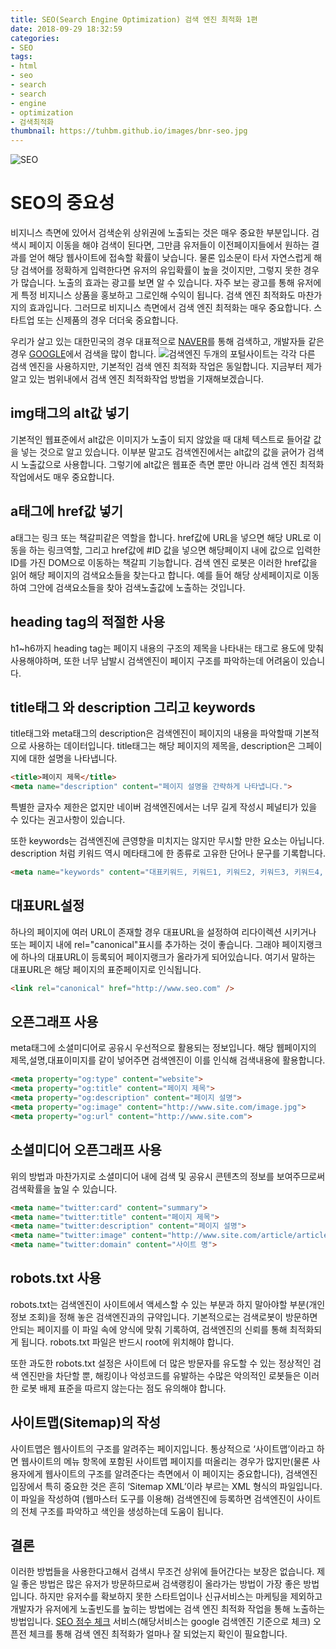 ```yaml
---
title: SEO(Search Engine Optimization) 검색 엔진 최적화 1편
date: 2018-09-29 18:32:59
categories:
- SEO
tags:
- html
- seo
- search
- search 
- engine 
- optimization
- 검색최적화
thumbnail: https://tuhbm.github.io/images/bnr-seo.jpg
---
```


![SEO](https://tuhbm.github.io/images/seo.jpg)
# SEO의 중요성
비지니스 측면에 있어서 검색순위 상위권에 노출되는 것은 매우 중요한 부분입니다.
검색시 페이지 이동을 해야 검색이 된다면, 그만큼 유저들이 이전페이지들에서 원하는 결과를 얻어 해당 웹사이트에 접속할 확률이 낮습니다.
물론 입소문이 타서 자연스럽게 해당 검색어를 정확하게 입력한다면 유저의 유입확률이 높을 것이지만, 그렇지 못한 경우가 많습니다.
노출의 효과는 광고를 보면 알 수 있습니다. 자주 보는 광고를 통해 유저에게 특정 비지니스 상품을 홍보하고 그로인해 수익이 됩니다.
검색 엔진 최적화도 마찬가지의 효과입니다.
그러므로 비지니스 측면에서 검색 엔진 최적화는 매우 중요합니다. 
스타트업 또는 신제품의 경우 더더욱 중요합니다.

<!-- more -->

우리가 살고 있는 대한민국의 경우 대표적으로 [NAVER](https://www.naver.com/)를 통해 검색하고,
개발자들 같은 경우 [GOOGLE](https://www.google.com/)에서 검색을 많이 합니다.
![검색엔진](https://tuhbm.github.io/images/seo1.jpg)
두개의 포털사이트는 각각 다른 검색 엔진을 사용하지만, 기본적인 검색 엔진 최적화 작업은 동일합니다.
지금부터 제가 알고 있는 범위내에서 검색 엔진 최적화작업 방법을 기재해보겠습니다.

## img태그의 alt값 넣기
기본적인 웹표준에서 alt값은 이미지가 노출이 되지 않았을 때 대체 텍스트로 들어갈 값을 넣는 것으로 알고 있습니다.
이부분 말고도 검색엔진에서는 alt값의 값을 긁어가 검색시 노출값으로 사용합니다.
그렇기에 alt값은 웹표준 측면 뿐만 아니라 검색 엔진 최적화 작업에서도 매우 중요합니다.

## a태그에 href값 넣기
a태그는 링크 또는 책갈피같은 역할을 합니다.
href값에 URL을 넣으면 해당 URL로 이동을 하는 링크역할,
그리고 href값에 #ID 값을 넣으면 해당페이지 내에 값으로 입력한 ID를 가진 DOM으로 이동하는 책갈피 기능합니다.
검색 엔진 로봇은 이러한 href값을 읽어 해당 페이지의 검색요소들을 찾는다고 합니다.
예를 들어 해당 상세페이지로 이동하여 그안에 검색요소들을 찾아 검색노출값에 노출하는 것입니다.

## heading tag의 적절한 사용
h1~h6까지 heading tag는 페이지 내용의 구조의 제목을 나타내는 태그로 용도에 맞춰 사용해야하며, 또한 너무 남발시 검색엔진이 페이지 구조를 파악하는데 어려움이 있습니다. 

## title태그 와 description 그리고 keywords
title태그와 meta태그의 description은 검색엔진이 페이지의 내용을 파악할때 기본적으로 사용하는 데이터입니다.
title태그는 해당 페이지의 제목을, description은 그페이지에 대한 설명을 나타냅니다.
```html
<title>페이지 제목</title>
<meta name="description" content="페이지 설명을 간략하게 나타냅니다.">
```
특별한 글자수 제한은 없지만 네이버 검색엔진에서는 너무 길게 작성시 페널티가 있을 수 있다는 권고사항이 있습니다.

또한 keywords는 검색엔진에 큰영향을 미치지는 않지만 무시할 만한 요소는 아닙니다.
description 처럼 키워드 역시 메타태그에 한 종류로 고유한 단어나 문구를 기록합니다.
```html
<meta name="keywords" content="대표키워드, 키워드1, 키워드2, 키워드3, 키워드4, 키워드5">
```

## 대표URL설정
하나의 페이지에 여러 URL이 존재할 경우 대표URL을 설정하여 리다이렉션 시키거나 또는 페이지 내에 rel="canonical"표시를 추가하는 것이 좋습니다. 그래야 페이지랭크에 하나의 대표URL이 등록되어 페이지랭크가 올라가게 되어있습니다. 여기서 말하는 대표URL은 해당 페이지의 표준페이지로 인식됩니다.
```html
<link rel="canonical" href="http://www.seo.com" />
```

## 오픈그래프 사용
meta태그에 소셜미디어로 공유시 우선적으로 활용되는 정보입니다. 해당 웹페이지의 제목,설명,대표이미지를 같이 넣어주면 검색엔진이 이를 인식해 검색내용에 활용합니다.
```html
<meta property="og:type" content="website">
<meta property="og:title" content="페이지 제목">
<meta property="og:description" content="페이지 설명">
<meta property="og:image" content="http://www.site.com/image.jpg">
<meta property="og:url" content="http://www.site.com">
```
## 소셜미디어 오픈그래프 사용
위의 방법과 마찬가지로 소셜미디어 내에 검색 및 공유시 콘텐츠의 정보를 보여주므로써 검색확률을 높일 수 있습니다.
```html
<meta name="twitter:card" content="summary">
<meta name="twitter:title" content="페이지 제목">
<meta name="twitter:description" content="페이지 설명">
<meta name="twitter:image" content="http://www.site.com/article/article1.html">
<meta name="twitter:domain" content="사이트 명">
```

## robots.txt 사용
robots.txt는 검색엔진이 사이트에서 액세스할 수 있는 부분과 하지 말아야할 부분(개인정보 조회)을 정해 놓은 검색엔진과의 규약입니다. 
기본적으로는 검색로봇이 방문하면 안되는 페이지를 이 파일 속에 양식에 맞춰 기록하여, 검색엔진의 신뢰를 통해 최적화되게 됩니다.
robots.txt 파일은 반드시 root에 위치해야 합니다. 

또한 과도한 robots.txt 설정은 사이트에 더 많은 방문자를 유도할 수 있는 정상적인 검색 엔진만을 차단할 뿐, 해킹이나 악성코드를 유발하는 수많은 악의적인 로봇들은 이러한 로봇 배제 표준을 따르지 않는다는 점도 유의해야 합니다.

## 사이트맵(Sitemap)의 작성
사이트맵은 웹사이트의 구조를 알려주는 페이지입니다. 
통상적으로 ‘사이트맵’이라고 하면 웹사이트의 메뉴 항목에 포함된 사이트맵 페이지를 떠올리는 경우가 많지만(물론 사용자에게 웹사이트의 구조를 알려준다는 측면에서 이 페이지는 중요합니다), 검색엔진 입장에서 특히 중요한 것은 흔히 ‘Sitemap XML’이라 부르는 XML 형식의 파일입니다.
이 파일을 작성하여 (웹마스터 도구를 이용해) 검색엔진에 등록하면 검색엔진이 사이트의 전체 구조를 파악하고 색인을 생성하는데 도움이 됩니다.


## 결론

이러한 방법들을 사용한다고해서 검색시 무조건 상위에 들어간다는 보장은 없습니다.
제일 좋은 방법은 많은 유저가 방문하므로써 검색랭킹이 올라가는 방법이 가장 좋은 방법입니다.
하지만 유저수를 확보하지 못한 스타트업이나 신규서비스는 마케팅을 제외하고 개발자가 유저에게 노출빈도를 높히는 방법에는 검색 엔진 최적화 작업을 통해 노출하는 방법입니다.
[SEO 점수 체크](http://www.seocert.net/) 서비스(해당서비스는 google 검색엔진 기준으로 체크) 오픈전 체크를 통해 검색 엔진 최적화가 얼마나 잘 되었는지 확인이 필요합니다.